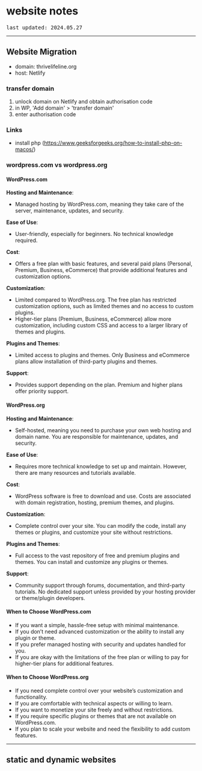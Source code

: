 # website notes

<div style="font-family: monospace;">last updated: 2024.05.27</div>

***
## Website Migration

- domain: thrivelifeline.org
- host: Netlify

### transfer domain
1. unlock domain on Netlify and obtain authorisation code
2. in WP, 'Add domain' > 'transfer domain'
3. enter authorisation code

### Links
- install php (https://www.geeksforgeeks.org/how-to-install-php-on-macos/)

### wordpress.com vs wordpress.org

#### WordPress.com
**Hosting and Maintenance**: 
- Managed hosting by WordPress.com, meaning they take care of the server, maintenance, updates, and security.
  
**Ease of Use**: 
- User-friendly, especially for beginners. No technical knowledge required.
  
**Cost**:
- Offers a free plan with basic features, and several paid plans (Personal, Premium, Business, eCommerce) that provide additional features and customization options.

**Customization**:
- Limited compared to WordPress.org. The free plan has restricted customization options, such as limited themes and no access to custom plugins.
- Higher-tier plans (Premium, Business, eCommerce) allow more customization, including custom CSS and access to a larger library of themes and plugins.

**Plugins and Themes**:
- Limited access to plugins and themes. Only Business and eCommerce plans allow installation of third-party plugins and themes.

**Support**:
- Provides support depending on the plan. Premium and higher plans offer priority support.

#### WordPress.org
**Hosting and Maintenance**:
- Self-hosted, meaning you need to purchase your own web hosting and domain name. You are responsible for maintenance, updates, and security.

**Ease of Use**:
- Requires more technical knowledge to set up and maintain. However, there are many resources and tutorials available.

**Cost**:
- WordPress software is free to download and use. Costs are associated with domain registration, hosting, premium themes, and plugins.

**Customization**:
- Complete control over your site. You can modify the code, install any themes or plugins, and customize your site without restrictions.

**Plugins and Themes**:
- Full access to the vast repository of free and premium plugins and themes. You can install and customize any plugins or themes.

**Support**:
- Community support through forums, documentation, and third-party tutorials. No dedicated support unless provided by your hosting provider or theme/plugin developers.

#### When to Choose WordPress.com
- If you want a simple, hassle-free setup with minimal maintenance.
- If you don’t need advanced customization or the ability to install any plugin or theme.
- If you prefer managed hosting with security and updates handled for you.
- If you are okay with the limitations of the free plan or willing to pay for higher-tier plans for additional features.

#### When to Choose WordPress.org
- If you need complete control over your website’s customization and functionality.
- If you are comfortable with technical aspects or willing to learn.
- If you want to monetize your site freely and without restrictions.
- If you require specific plugins or themes that are not available on WordPress.com.
- If you plan to scale your website and need the flexibility to add custom features.


***
## static and dynamic websites


